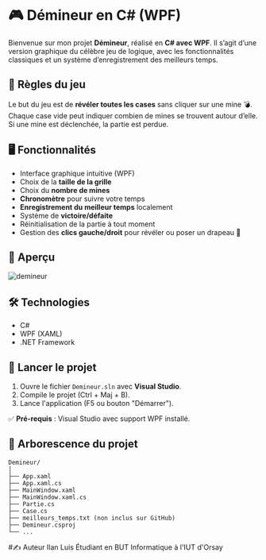 # 🎮 Démineur en C# (WPF)

Bienvenue sur mon projet **Démineur**, réalisé en **C# avec WPF**. Il s’agit d’une version graphique du célèbre jeu de logique, avec les fonctionnalités classiques et un système d’enregistrement des meilleurs temps.

## 🧠 Règles du jeu

Le but du jeu est de **révéler toutes les cases** sans cliquer sur une mine 💣. Chaque case vide peut indiquer combien de mines se trouvent autour d’elle. Si une mine est déclenchée, la partie est perdue.

## 🖥️ Fonctionnalités

- Interface graphique intuitive (WPF)
- Choix de la **taille de la grille**
- Choix du **nombre de mines**
- **Chronomètre** pour suivre votre temps
- **Enregistrement du meilleur temps** localement
- Système de **victoire/défaite**
- Réinitialisation de la partie à tout moment
- Gestion des **clics gauche/droit** pour révéler ou poser un drapeau 🚩

## 📸 Aperçu
![demineur](https://github.com/user-attachments/assets/769b3948-797c-44d6-a679-75147d45d766)

## 🛠️ Technologies

- C#
- WPF (XAML)
- .NET Framework

## 🚀 Lancer le projet

1. Ouvre le fichier `Demineur.sln` avec **Visual Studio**.
2. Compile le projet (Ctrl + Maj + B).
3. Lance l'application (F5 ou bouton "Démarrer").

✅ **Pré-requis** : Visual Studio avec support WPF installé.

## 📁 Arborescence du projet

```plaintext
Demineur/
│
├── App.xaml
├── App.xaml.cs
├── MainWindow.xaml
├── MainWindow.xaml.cs
├── Partie.cs
├── Case.cs
├── meilleurs_temps.txt (non inclus sur GitHub)
├── Demineur.csproj
└── ...
```
#✍️ Auteur
Ilan Luis
Étudiant en BUT Informatique à l'IUT d'Orsay

